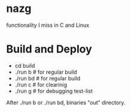 nazg
====

functionality I miss in C and Linux

Build and Deploy
=================

*  cd build
  * ./run b # for regular build
  * ./run bd # for regular build
  * ./run c # for clearinig
  * ./run g # for debugging test-list

After ./run b or ./run bd, binaries "out" directory.
